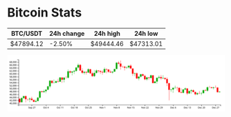 # Bitcoin Stats

BTC/USDT|24h change|24h high|24h low|
|---|---|---|---|
|$47894.12|-2.50%|$49444.46|$47313.01|

<img src="./chart.svg">
